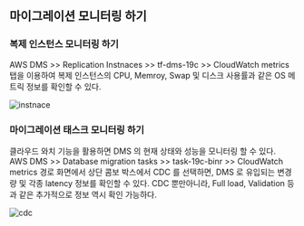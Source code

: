 ## 마이그레이션 모니터링 하기 ##

### 복제 인스턴스 모니터링 하기 ###

AWS DMS >> Replication Instnaces >> tf-dms-19c >> CloudWatch metrics 탭을 이용하여 복제 인스턴스의 CPU, Memroy, Swap 및 디스크 사용률과 같은 OS 메트릭 정보를 확인할 수 있다.

![instnace](https://github.com/gnosia93/postgres-terraform/blob/main/dms/images/dms-monitoring-instance.png)


### 마이그레이션 태스크 모니터링 하기 ###

클라우드 와치 기능을 활용하면 DMS 의 현재 상태와 성능을 모니터링 할 수 있다.
AWS DMS >> Database migration tasks >> task-19c-binr >> CloudWatch metrics 경로 화면에서 상단 콤보 박스에서 CDC 를 선택하면,
DMS 로 유입되는 변경량 및 각종 latency 정보를 확인할 수 있다. 
CDC 뿐만아니라, Full load, Validation 등과 같은 추가적으로 정보 역시 확인 가능하다. 

![cdc](https://github.com/gnosia93/postgres-terraform/blob/main/dms/images/dms-monitoring-cdc.png)



